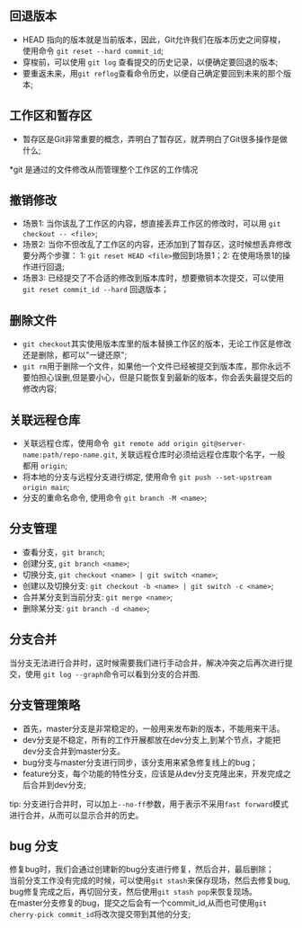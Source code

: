 ## 回退版本
* HEAD 指向的版本就是当前版本，因此，Git允许我们在版本历史之间穿梭，使用命令 `git reset --hard commit_id`;
* 穿梭前，可以使用 `git log` 查看提交的历史记录，以便确定要回退的版本;
* 要重返未来，用`git reflog`查看命令历史，以便自己确定要回到未来的那个版本;

## 工作区和暂存区
* 暂存区是Git非常重要的概念，弄明白了暂存区，就弄明白了Git很多操作是做什么;

*git 是通过的文件修改从而管理整个工作区的工作情况

## 撤销修改
* 场景1: 当你该乱了工作区的内容，想直接丢弃工作区的修改时，可以用 `git checkout -- <file>`;  
* 场景2: 当你不但改乱了工作区的内容，还添加到了暂存区，这时候想丢弃修改要分两个步骤： 1: `git reset HEAD <file>`撤回到场景1；2: 在使用场景1的操作进行回退;  
* 场景3: 已经提交了不合适的修改到版本库时，想要撤销本次提交，可以使用 `git reset commit_id --hard` 回退版本；  

## 删除文件
* `git checkout`其实使用版本库里的版本替换工作区的版本，无论工作区是修改还是删除，都可以"一键还原";  
* `git rm`用于删除一个文件，如果他一个文件已经被提交到版本库，那你永远不要怕担心误删,但是要小心，但是只能恢复到最新的版本，你会丢失最提交后的修改内容;  

## 关联远程仓库
* 关联远程仓库，使用命令` git remote add origin git@server-name:path/repo-name.git`, 关联远程仓库时必须给远程仓库取个名字，一般都用 `origin`;
* 将本地的分支与远程分支进行绑定, 使用命令 `git push --set-upstream origin main`;
* 分支的重命名命令, 使用命令 `git branch -M <name>`;

## 分支管理
* 查看分支，`git branch`;
* 创建分支, `git branch <name>`;
* 切换分支, `git checkout <name> | git switch <name>`;  
* 创建以及切换分支: `git checkout -b <name> | git switch -c <name>`;
* 合并某分支到当前分支: `git merge <name>`;
* 删除某分支: `git branch -d <name>`;

## 分支合并
当分支无法进行合并时，这时候需要我们进行手动合并，解决冲突之后再次进行提交，使用 `git log --graph`命令可以看到分支的合并图.

## 分支管理策略
* 首先，master分支是非常稳定的，一般用来发布新的版本，不能用来干活。
* dev分支是不稳定，所有的工作开展都放在dev分支上,到某个节点，才能把dev分支合并到master分支。
* bug分支与master分支进行同步，该分支用来紧急修复线上的bug；
* feature分支，每个功能的特性分支，应该是从dev分支克隆出来，开发完成之后合并到dev分支;

tip: 分支进行合并时，可以加上`--no-ff`参数，用于表示不采用`fast forward`模式进行合并，从而可以显示合并的历史。

## bug 分支
修复bug时，我们会通过创建新的bug分支进行修复，然后合并，最后删除；  
当前分支工作没有完成的时候，可以使用`git stash`来保存现场，然后去修复bug, bug修复完成之后，再切回分支，然后使用`git stash pop`来恢复现场。  
在master分支修复的bug，提交之后会有一个commit_id,从而也可使用`git cherry-pick commit_id`将改次提交带到其他的分支;  

